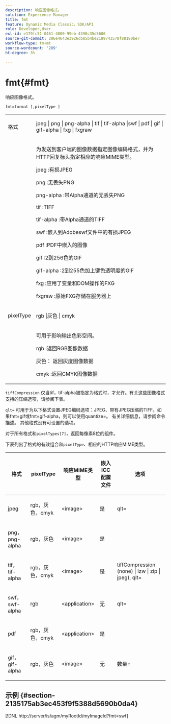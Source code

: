 ```yaml
---
description: 响应图像格式。
solution: Experience Manager
title: fmt
feature: Dynamic Media Classic，SDK/API
role: Developer,User
exl-id: e179fc51-0461-4000-99eb-4390c35d5606
source-git-commit: 206e4643e3926cb85b4be2189743578f88180be7
workflow-type: tm+mt
source-wordcount: '289'
ht-degree: 3%

---
```


# fmt{#fmt}

响应图像格式。

`fmt=format [,pixelType ]`

<table id="simpletable_66FAABB7BD7A4BBB815A570BEA4C1AE8"> 
 <tr class="strow"> 
  <td class="stentry"> <p><span class="codeph"> <span class="varname"> 格式</span> </span> </p></td> 
  <td class="stentry"> <p><span class="codeph"> jpeg | png | png-alpha | tif | tif-alpha |swf | pdf | gif | gif-alpha | fxg | fxgraw</span> </p></td> 
 </tr> 
 <tr class="strow"> 
  <td class="stentry"></td> 
  <td class="stentry"> <p> 为发送到客户端的图像数据指定图像编码格式，并为HTTP回复标头指定相应的响应MIME类型。 </p> <p> <span class="codeph">  jpeg  </span>:有损JPEG </p> <p> <span class="codeph"> png  </span>:无丢失PNG </p> <p> <span class="codeph"> png-alpha  </span>:带Alpha通道的无丢失PNG </p> <p> <span class="codeph">  tif  </span>:TIFF </p> <p> <span class="codeph"> tif-alpha  </span>:带Alpha通道的TIFF </p> <p> <span class="codeph">  swf  </span>:嵌入到Adobeswf文件中的有损JPEG </p> <p> <span class="codeph"> pdf  </span>:PDF中嵌入的图像 </p> <p> <span class="codeph"> gif  </span>:2到256色的GIF </p> <p> <span class="codeph"> gif-alpha  </span>:2到255色加上键色透明度的GIF </p> <p> <span class="codeph"> fxg  </span>:应用了变量和DOM操作的FXG </p> <p> <span class="codeph">  fxgraw  </span>:原始FXG存储在服务器上 </p> </td> 
 </tr> 
 <tr class="strow"> 
  <td class="stentry"> <p><span class="codeph"> <span class="varname"> pixelType</span> </span> </p></td> 
  <td class="stentry"> <p><span class="codeph"> rgb |灰色 | cmyk</span> </p></td> 
 </tr> 
 <tr class="strow"> 
  <td class="stentry"></td> 
  <td class="stentry"> <p> 可用于影响输出色彩空间。 </p> <p> <span class="codeph">  rgb  </span>:返回RGB图像数据 </p> <p> <span class="codeph"> 灰色： </span>返回灰度图像数据 </p> <p> <span class="codeph"> cmyk  </span>:返回CMYK图像数据 </p> </td> 
 </tr> 
</table>

`tiffCompression` 仅当tif，tif-alpha被指定为格式时，才允许。有关这些图像格式支持的压缩选项，请参阅下表。

`qlt=` 可用于为以下格式设置JPEG编码选项：JPEG、带有JPEG压缩的TIFF。如果fmt=gif或fmt=gif-alpha，则可以使用quantize=。 有关详细信息，请参阅命令描述。 其他格式没有可设置的选项。

对于所有格式和`pixelTypes[7]`，返回每像素8位的组件。

下表列出了格式的有效组合和`pixelType`、相应的HTTP响应MIME类型。

<table id="table_54AFE58185004C74971EFBA845E177B6"> 
 <thead> 
  <tr> 
   <th colname="col1" class="entry"> <p><span class="varname"> 格式</span> </p> </th> 
   <th colname="col2" class="entry"> <p><span class="varname"> pixelType</span> </p> </th> 
   <th colname="col3" class="entry"> <p>响应MIME类型 </p> </th> 
   <th colname="col4" class="entry"> <p>嵌入ICC配置文件 </p> </th> 
   <th colname="col5" class="entry"> <p>选项 </p> </th> 
  </tr> 
 </thead>
 <tbody> 
  <tr> 
   <td> <p>jpeg </p> </td> 
   <td> <p>rgb，灰色，cmyk </p> </td> 
   <td> <p>&lt;image&gt; </p> </td> 
   <td> <p>是 </p> </td> 
   <td> <p><span class="codeph"> qlt=</span> </p> </td> 
  </tr> 
  <tr> 
   <td> <p>png， png-alpha </p> </td> 
   <td> <p>rgb，灰色 </p> </td> 
   <td> <p>&lt;image&gt; </p> </td> 
   <td> <p>是 </p> </td> 
   <td> <p> </p> </td> 
  </tr> 
  <tr> 
   <td> <p>tif， tif-alpha </p> </td> 
   <td> <p>rgb，灰色，cmyk </p> </td> 
   <td> <p>&lt;image&gt; </p> </td> 
   <td> <p>是 </p> </td> 
   <td> <p><span class="codeph"> <span class="varname"> tiffCompression</span> (none) | lzw | zip | jpeg), qlt=</span> </p> </td> 
  </tr> 
  <tr> 
   <td> <p>swf，swf-alpha </p> </td> 
   <td> <p>rgb </p> </td> 
   <td> <p>&lt;application&gt; </p> </td> 
   <td> <p>无 </p> </td> 
   <td> <p><span class="codeph"> qlt=  </span> </p> </td> 
  </tr> 
  <tr> 
   <td> <p>pdf </p> </td> 
   <td> <p>rgb，灰色，cmyk </p> </td> 
   <td> <p>&lt;application&gt; </p> </td> 
   <td> <p>是 </p> </td> 
   <td> <p> </p> </td> 
  </tr> 
  <tr> 
   <td> <p>gif，gif-alpha </p> </td> 
   <td> <p>rgb，灰色 </p> </td> 
   <td> <p>&lt;image&gt; </p> </td> 
   <td> <p>无 </p> </td> 
   <td> <p><span class="codeph"> 数量=</span> </p> </td> 
  </tr> 
 </tbody> 
</table>

## 示例 {#section-2135175ab3ec453f9f5388d5690b0da4}

[!DNL http://server/is/agm/myRootId/myImageId?fmt=swf]
